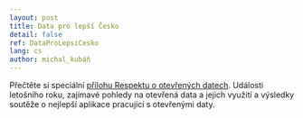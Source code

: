 ```yaml
---
layout: post
title: Data pro lepší Česko
detail: false
ref: DataProLepsiCesko
lang: cs
author: michal_kubáň
---
```


Přečtěte si speciální [přílohu Respektu o otevřených datech](/přílohy/2018-12-27/Data_pro_lepsi_Cesko.pdf). Události letošního roku, zajímavé pohledy na otevřená data a jejich využití a výsledky soutěže o nejlepší aplikace pracující s otevřenými daty.

